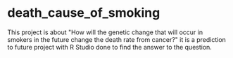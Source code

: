 # death_cause_of_smoking
This project is about "How will the genetic change that will occur in smokers in the future change the death rate from cancer?" 
it is a prediction to future project with R Studio done to find the answer to the question.
